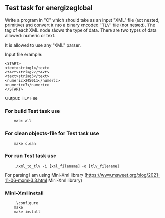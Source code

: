 ## Test task for energizeglobal

Write a program in "C" which should take as an input "XML" file (not nested, primitive) and convert it into a binary encoded "TLV" file (not nested).
The tag of each XML node shows the type of data. There are two types of data allowed: numeric or text.

It is allowed to use any "XML" parser.

Input file example:

```
<START>
<text>string1</text>
<text>string2</text>
<text>string3</text>
<numeric>205011</numeric>
<numeric>7</numeric>
</START>
```

Output: TLV File

### For build Test task use
```
    make all
```

### For clean objects-file for Test task use
```
    make clean
```

### For run Test task use
```
    ./xml_to_tlv -i [xml_filename] -o [tlv_filename]
```




For parsing I am using Mini-Xml library
(https://www.msweet.org/blog/2021-11-06-mxml-3.3.html Mini-Xml library)
### Mini-Xml install

```
    .\configure
    make
    make install
```
